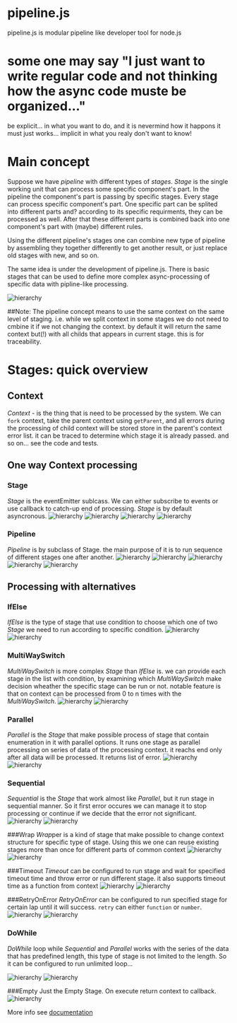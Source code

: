 # pipeline.js
pipeline.js is modular pipeline like developer tool for node.js

# some one may say "I just want to write regular code and not thinking how the async code muste be organized..."
be explicit... in what you want to do, and it is nevermind how it happons it must just works... implicit in what you realy don't want to know!


# Main concept

Suppose we have *pipeline* with different types of *stages*.
*Stage* is the single working unit that can process some specific component's part. In the pipeline the component's part is passing by specific stages. Every stage can process specific component's part. One specific part can be splited into different parts and? according to its specific requirments, they can be processed as well. After that these different parts is combined back into one component's part with (maybe) different rules.

Using the different pipeline's stages one can combine new type of pipeline by assembling they together differently to get another result, or just replace old stages with new, and so on.

The same idea is under the development of pipeline.js.
There is basic stages that can be used to define more complex async-processing of specific data with pipline-like processing.

![hierarchy](./stages/hierarchy.png)

##Note:
The pipeline concept means to use the same context on the same level of staging.
i.e. while we split context in some stages we do not need to cmbine it if we not changing the context. by default it will return the same context but(!) with all childs that appears in current stage. this is for traceability.

# Stages: quick overview
## Context

*Context* - is the thing that is need to be processed by the system.
We can `fork` context, take the parent context using `getParent`, and all errors during the processing of child context will be stored store in the parent's context error list. it can be traced to determine which stage it is already passed. and so on... see the code and tests.

## One way Context processing
### Stage
*Stage* is the eventEmitter sublcass. We can either subscribe to events or use callback to catch-up end of processing.
*Stage* is by default asyncronous.
![hierarchy](./stages/Stage/class.png)
![hierarchy](./stages/Stage/execute_activity.png)
![hierarchy](./stages/Stage/execute_async.png)
![hierarchy](./stages/Stage/execute_sync.png)

### Pipeline
*Pipeline* is by subclass of Stage. the main purpose of it is to run sequence of different stages one after another.
![hierarchy](./stages/Pipeline/class.png)
![hierarchy](./stages/Pipeline/execute.png)
![hierarchy](./stages/Pipeline/compile.png)
![hierarchy](./stages/Pipeline/addStage.png)
![hierarchy](./stages/Pipeline/run.png)

## Processing with alternatives
### IfElse
*IfElse* is the type of stage that use condition to choose which one of two *Stage* we need to run according to specific condition.
![hierarchy](./stages/IfElse/class.png)
![hierarchy](./stages/IfElse/run_activity.png)

### MultiWaySwitch
*MultiWaySwitch* is more complex *Stage* than *IfElse* is.
we can provide each stage in the list with condition, by examining which *MultiWaySwitch* make decision wheather the specific stage can be run or not.
notable feature is that on context can be processed from 0 to n times with the *MultiWaySwitch*.
![hierarchy](./stages/MultiWaySwitch/class.png)
![hierarchy](./stages/MultiWaySwitch/run_activity.png)

### Parallel
*Parallel* is the *Stage* that make possible process of stage that contain enumeration in it with parallel options. It runs one stage as parallel processing on series of data of the processing context.
it reachs end only after all data will be processed. It returns list of error.
![hierarchy](./stages/Parallel/class.png)
![hierarchy](./stages/Parallel/run_activity.png)

### Sequential
*Sequential* is the *Stage* that work almost like *Parallel*, but it run stage in sequential manner. So it first error occures we can manage it to stop processing or continue if we decide that the error not significant.
![hierarchy](./stages/Sequential/class.png)
![hierarchy](./stages/Sequential/run_activity.png)

###Wrap
*Wrap*per is a kind of stage that make possible to change context structure for specific type of stage. Using this we one can reuse existing stages more than once for different parts of common context
![hierarchy](./stages/Sequential/class.png)
![hierarchy](./stages/Sequential/run_activity.png)

###Timeout
*Timeout* can be configured to run stage and wait for specified timeout time and throw error or run different stage.
it also supports timeout time as a function from context
![hierarchy](./stages/Timeout/class.png)
![hierarchy](./stages/Timeout/run_activity.png)

###RetryOnError
*RetryOnError* can be configured to run specified stage for certain lap until it will success. `retry` can either `function` or `number`.
![hierarchy](./stages/Timeout/class.png)
![hierarchy](./stages/Timeout/run_activity.png)

### DoWhile
*DoWhile* loop while *Sequential* and *Parallel* works with the series of the data that has predefined length, this type of stage is not limited to the length. So it can be configured to run unlimited loop... 

![hierarchy](./stages/DoWhile/class.png)
![hierarchy](./stages/DoWhile/run_activity.png)

###Empty
Just the Empty Stage. On execute return context to callback.
![hierarchy](./stages/Empty/class.png)

More info see [documentation](/docs/index.html)
